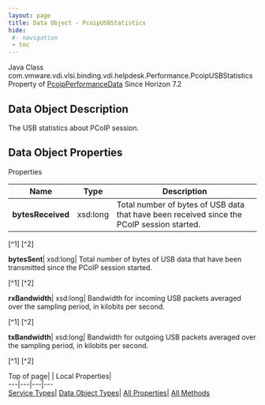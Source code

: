```yaml
---
layout: page
title: Data Object - PcoipUSBStatistics
hide:
 #- navigation
 - toc
---
```






Java Class
    com.vmware.vdi.vlsi.binding.vdi.helpdesk.Performance.PcoipUSBStatistics
Property of
     [PcoipPerformanceData](vdi.helpdesk.Performance.PcoipPerformanceData.md#field_detail)
Since 
    Horizon 7.2

## Data Object Description 

The USB statistics about PCoIP session. 

## Data Object Properties

Properties

Name |  Type |  Description   
---|---|---  
**bytesReceived**|  xsd:long|  Total number of bytes of USB data that have been received since the PCoIP session started.   


[^1]
[^2]

  
**bytesSent**|  xsd:long|  Total number of bytes of USB data that have been transmitted since the PCoIP session started.   


[^1]
[^2]

  
**rxBandwidth**|  xsd:long|  Bandwidth for incoming USB packets averaged over the sampling period, in kilobits per second.   


[^1]
[^2]

  
**txBandwidth**|  xsd:long|  Bandwidth for outgoing USB packets averaged over the sampling period, in kilobits per second.   


[^1]
[^2]

  
  
  
Top of page| | Local Properties|   
---|---|---|---  
[Service Types](index-mo_types.md)| [Data Object Types](index-do_types.md)| [All Properties](index-properties.md)| [All Methods](index-methods.md)  
  
  

